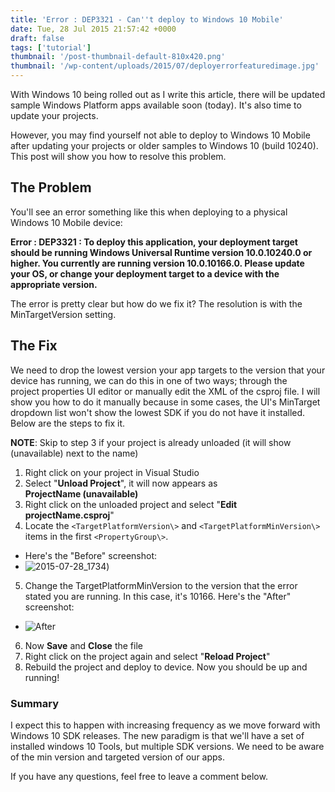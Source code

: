 ```yaml
---
title: 'Error : DEP3321 - Can''t deploy to Windows 10 Mobile'
date: Tue, 28 Jul 2015 21:57:42 +0000
draft: false
tags: ['tutorial']
thumbnail: '/post-thumbnail-default-810x420.png'
thumbnail: '/wp-content/uploads/2015/07/deployerrorfeaturedimage.jpg'
---
```


With Windows 10 being rolled out as I write this article, there will be updated sample Windows Platform apps available soon (today). It's also time to update your projects.

However, you may find yourself not able to deploy to Windows 10 Mobile after updating your projects or older samples to Windows 10 (build 10240). This post will show you how to resolve this problem.

The Problem
-----------

You'll see an error something like this when deploying to a physical Windows 10 Mobile device:

**Error : DEP3321 : To deploy this application, your deployment target should be running Windows Universal Runtime version 10.0.10240.0 or higher. You currently are running version 10.0.10166.0. Please update your OS, or change your deployment target to a device with the appropriate version.**

The error is pretty clear but how do we fix it? The resolution is with the MinTargetVersion setting.

The Fix
-------

We need to drop the lowest version your app targets to the version that your device has running, we can do this in one of two ways; through the project properties UI editor or manually edit the XML of the csproj file. I will show you how to do it manually because in some cases, the UI's MinTarget dropdown list won't show the lowest SDK if you do not have it installed. Below are the steps to fix it.

**NOTE**: Skip to step 3 if your project is already unloaded (it will show (unavailable) next to the name)

1) Right click on your project in Visual Studio
2) Select "**Unload Project**", it will now appears as **ProjectName (unavailable)**
3) Right click on the unloaded project and select "**Edit projectName.csproj**"
4) Locate the `<TargetPlatformVersion\>` and `<TargetPlatformMinVersion\>` items in the first `<PropertyGroup\>`.
  * Here's the "Before" screenshot:
  * ![2015-07-28_1734](/wp-content/uploads/2015/07/2015-07-28_1734.png))
5) Change the TargetPlatformMinVersion to the version that the error stated you are running. In this case, it's 10166. Here's the "After" screenshot:
  * ![After](/wp-content/uploads/2015/07/2015-07-28_1738.png)
6) Now **Save** and **Close** the file
7) Right click on the project again and select "**Reload Project**"
8) Rebuild the project and deploy to device. Now you should be up and running!

### Summary

I expect this to happen with increasing frequency as we move forward with Windows 10 SDK releases. The new paradigm is that we'll have a set of installed windows 10 Tools, but multiple SDK versions. We need to be aware of the min version and targeted version of our apps.

If you have any questions, feel free to leave a comment below.